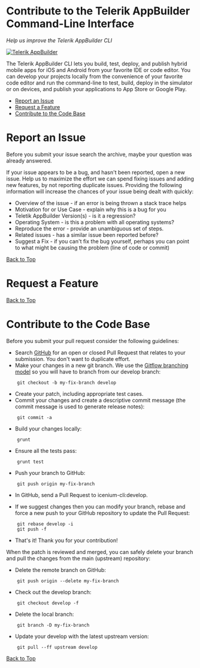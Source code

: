 Contribute to the Telerik AppBuilder Command-Line Interface
===

*Help us improve the Telerik AppBuilder CLI* 

[![Telerik AppBuilder](ab-logo.png "Telerik AppBuilder")](http://www.telerik.com/appbuilder "The Telerik AppBuilder web site")

The Telerik AppBuilder CLI lets you build, test, deploy, and publish hybrid mobile apps for iOS and Android from your favorite IDE or code editor. You can develop your projects locally from the convenience of your favorite code editor and run the command-line to test, build, deploy in the simulator or on devices, and publish your applications to App Store or Google Play.

* [Report an Issue](#bug "Learn how to report an issue")
* [Request a Feature](#request "Learn how to submit a feature or improvement request")
* [Contribute to the Code Base](#contribute "Learn how to submit your own improvements to the code")

<a id="bug"></a>
Report an Issue
===

Before you submit your issue search the archive, maybe your question was already answered.

If your issue appears to be a bug, and hasn't been reported, open a new issue. Help us to maximize the effort we can spend fixing issues and adding new features, by not reporting duplicate issues. Providing the following information will increase the chances of your issue being dealt with quickly:

* Overview of the issue - if an error is being thrown a stack trace helps
* Motivation for or Use Case - explain why this is a bug for you
* Teletik AppBuilder Version(s) - is it a regression?
* Operating System - is this a problem with all operating systems?
* Reproduce the error - provide an unambiguous set of steps.
* Related issues - has a similar issue been reported before?
* Suggest a Fix - if you can't fix the bug yourself, perhaps you can point to what might be causing the problem (line of code or commit)

[Back to Top][1]

<a id="request"></a>
Request a Feature
===

[Back to Top][1]

<a id="contribute"></a>
Contribute to the Code Base
===

Before you submit your pull request consider the following guidelines:

* Search <a href="https://github.com/Icenium/icenium-cli/pulls">GitHub</a> for an open or closed Pull Request that relates to your submission. You don't want to duplicate effort.
* Make your changes in a new git branch. We use the <a href="http://nvie.com/posts/a-successful-git-branching-model/">Gitflow branching model</a> so you will have to branch from our develop branch:
```
    git checkout -b my-fix-branch develop
```
* Create your patch, including appropriate test cases.
* Commit your changes and create a descriptive commit message (the commit message is used to generate release notes):
```
    git commit -a
```
* Build your changes locally:
```
    grunt
```
* Ensure all the tests pass:
```
    grunt test
```
* Push your branch to GitHub:
```
    git push origin my-fix-branch
```
* In GitHub, send a Pull Request to icenium-cli:develop.

* If we suggest changes then you can modify your branch, rebase and force a new push to your GitHub repository to update the Pull Request:
```
    git rebase develop -i
    git push -f
```
* That's it! Thank you for your contribution!

When the patch is reviewed and merged, you can safely delete your branch and pull the changes from the main (upstream) repository:

* Delete the remote branch on GitHub:
```
    git push origin --delete my-fix-branch
```
* Check out the develop branch:
```
    git checkout develop -f
```
* Delete the local branch:
```
    git branch -D my-fix-branch
```
* Update your develop with the latest upstream version:
```
    git pull --ff upstream develop
```

[Back to Top][1]

[1]: #contribute-to-the-telerik-appbuilder-command-line-interface
